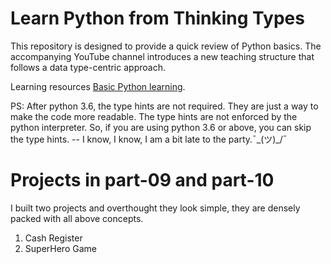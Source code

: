 # Learn Python from Thinking Types

This repository is designed to provide a quick review of Python basics. The accompanying YouTube channel introduces a new teaching structure that follows a data type-centric approach.

Learning resources [Basic Python learning](https://www.youtube.com/watch?v=jH85McHenvw).

PS: After python 3.6, the type hints are not required. They are just a way to make the code more readable. The type hints are not enforced by the python interpreter. So, if you are using python 3.6 or above, you can skip the type hints. -- I know, I know, I am a bit late to the party.¯\_(ツ)\_/¯

# Projects in part-09 and part-10

I built two projects and overthought they look simple, they are densely packed with all above concepts.

1. Cash Register
2. SuperHero Game
